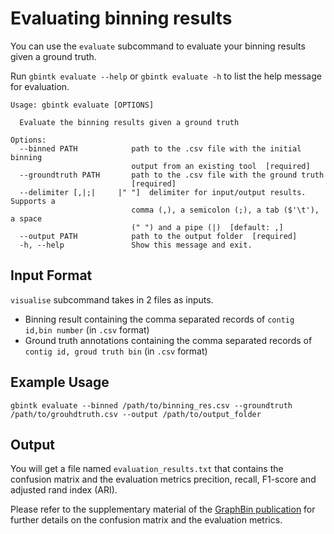 # Evaluating binning results

You can use the `evaluate` subcommand to evaluate your binning results given a ground truth.

Run `gbintk evaluate --help` or `gbintk evaluate -h` to list the help message for evaluation.

```shell
Usage: gbintk evaluate [OPTIONS]

  Evaluate the binning results given a ground truth

Options:
  --binned PATH            path to the .csv file with the initial binning
                           output from an existing tool  [required]
  --groundtruth PATH       path to the .csv file with the ground truth
                           [required]
  --delimiter [,|;|     |" "]  delimiter for input/output results. Supports a
                           comma (,), a semicolon (;), a tab ($'\t'), a space
                           (" ") and a pipe (|)  [default: ,]
  --output PATH            path to the output folder  [required]
  -h, --help               Show this message and exit.
```

## Input Format

`visualise` subcommand takes in 2 files as inputs.

* Binning result containing the comma separated records of `contig id,bin number` (in `.csv` format)
* Ground truth annotations containing the comma separated records of `contig id, groud truth bin` (in `.csv` format)

## Example Usage

```shell
gbintk evaluate --binned /path/to/binning_res.csv --groundtruth /path/to/grouhdtruth.csv --output /path/to/output_folder
```

## Output

You will get a file named `evaluation_results.txt` that contains the confusion matrix and the evaluation metrics precition, recall, F1-score and adjusted rand index (ARI). 

Please refer to the supplementary material of the [GraphBin publication](https://doi.org/10.1093/bioinformatics/btaa180) for further details on the confusion matrix and the evaluation metrics.